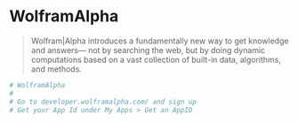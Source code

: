 # WolframAlpha

> Wolfram|Alpha introduces a fundamentally new way to get knowledge and answers—
not by searching the web, but by doing dynamic computations based on a vast collection of built-in data, algorithms, and methods.

```sh
# WolframAlpha
#
# Go to developer.wolframalpha.com/ and sign up
# Get your App Id under My Apps > Get an AppID 
```